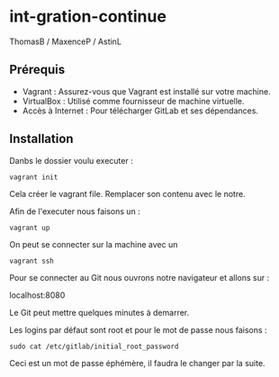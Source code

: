 # int-gration-continue

ThomasB / MaxenceP / AstinL

## Prérequis

- Vagrant : Assurez-vous que Vagrant est installé sur votre machine.
- VirtualBox : Utilisé comme fournisseur de machine virtuelle.
- Accès à Internet : Pour télécharger GitLab et ses dépendances.


## Installation

Danbs le dossier voulu executer :
```
vagrant init
```
Cela créer le vagrant file. Remplacer son contenu avec le notre.

Afin de l'executer nous faisons un : 
```
vagrant up
```

On peut se connecter sur la machine avec un 
```
vagrant ssh
```
Pour se connecter au Git nous ouvrons notre navigateur et allons sur :

localhost:8080

Le Git peut mettre quelques minutes à demarrer.

Les logins par défaut sont root et pour le mot de passe nous faisons :
```
sudo cat /etc/gitlab/initial_root_password
```
Ceci est un mot de passe éphémère, il faudra le changer par la suite.


